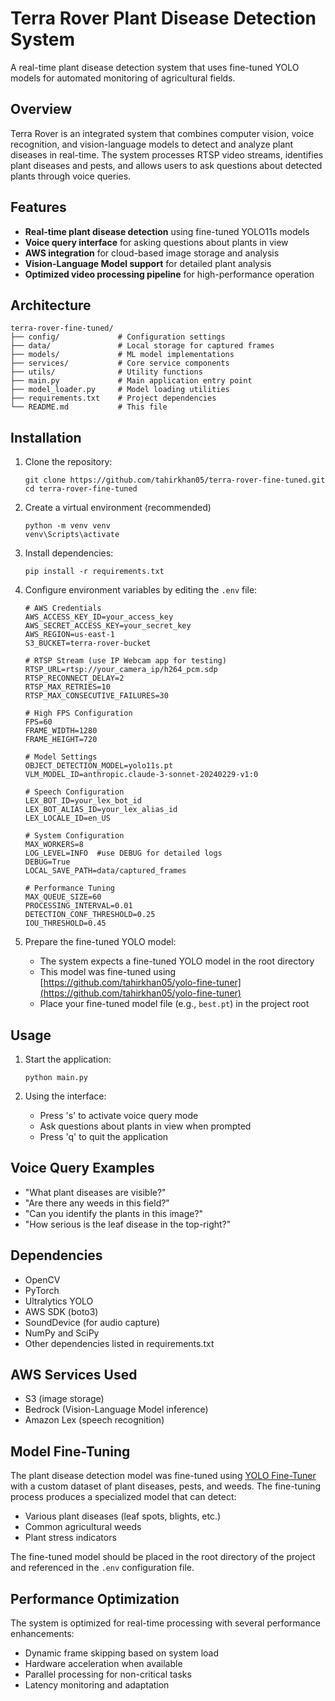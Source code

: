 # Terra Rover Plant Disease Detection System

A real-time plant disease detection system that uses fine-tuned YOLO models for automated monitoring of agricultural fields.

## Overview

Terra Rover is an integrated system that combines computer vision, voice recognition, and vision-language models to detect and analyze plant diseases in real-time. The system processes RTSP video streams, identifies plant diseases and pests, and allows users to ask questions about detected plants through voice queries.

## Features

- **Real-time plant disease detection** using fine-tuned YOLO11s models
- **Voice query interface** for asking questions about plants in view
- **AWS integration** for cloud-based image storage and analysis
- **Vision-Language Model support** for detailed plant analysis
- **Optimized video processing pipeline** for high-performance operation

## Architecture

```
terra-rover-fine-tuned/
├── config/             # Configuration settings
├── data/               # Local storage for captured frames
├── models/             # ML model implementations
├── services/           # Core service components
├── utils/              # Utility functions
├── main.py             # Main application entry point
├── model_loader.py     # Model loading utilities
├── requirements.txt    # Project dependencies
└── README.md           # This file
```

## Installation

1. Clone the repository:
   ```
   git clone https://github.com/tahirkhan05/terra-rover-fine-tuned.git
   cd terra-rover-fine-tuned
   ```

2. Create a virtual environment (recommended)
   ```
   python -m venv venv
   venv\Scripts\activate
   ```

3. Install dependencies:
   ```
   pip install -r requirements.txt
   ```

4. Configure environment variables by editing the `.env` file:
   ```
   # AWS Credentials
   AWS_ACCESS_KEY_ID=your_access_key
   AWS_SECRET_ACCESS_KEY=your_secret_key
   AWS_REGION=us-east-1
   S3_BUCKET=terra-rover-bucket 

   # RTSP Stream (use IP Webcam app for testing)
   RTSP_URL=rtsp://your_camera_ip/h264_pcm.sdp
   RTSP_RECONNECT_DELAY=2
   RTSP_MAX_RETRIES=10
   RTSP_MAX_CONSECUTIVE_FAILURES=30

   # High FPS Configuration
   FPS=60
   FRAME_WIDTH=1280
   FRAME_HEIGHT=720

   # Model Settings
   OBJECT_DETECTION_MODEL=yolo11s.pt
   VLM_MODEL_ID=anthropic.claude-3-sonnet-20240229-v1:0

   # Speech Configuration
   LEX_BOT_ID=your_lex_bot_id
   LEX_BOT_ALIAS_ID=your_lex_alias_id
   LEX_LOCALE_ID=en_US

   # System Configuration
   MAX_WORKERS=8
   LOG_LEVEL=INFO  #use DEBUG for detailed logs
   DEBUG=True
   LOCAL_SAVE_PATH=data/captured_frames

   # Performance Tuning
   MAX_QUEUE_SIZE=60
   PROCESSING_INTERVAL=0.01
   DETECTION_CONF_THRESHOLD=0.25
   IOU_THRESHOLD=0.45
   ```

5. Prepare the fine-tuned YOLO model:
   - The system expects a fine-tuned YOLO model in the root directory
   - This model was fine-tuned using [https://github.com/tahirkhan05/yolo-fine-tuner](https://github.com/tahirkhan05/yolo-fine-tuner)
   - Place your fine-tuned model file (e.g., `best.pt`) in the project root

## Usage

1. Start the application:
   ```
   python main.py
   ```

2. Using the interface:
   - Press 's' to activate voice query mode
   - Ask questions about plants in view when prompted
   - Press 'q' to quit the application

## Voice Query Examples

- "What plant diseases are visible?"
- "Are there any weeds in this field?"
- "Can you identify the plants in this image?"
- "How serious is the leaf disease in the top-right?"

## Dependencies

- OpenCV
- PyTorch
- Ultralytics YOLO
- AWS SDK (boto3)
- SoundDevice (for audio capture)
- NumPy and SciPy
- Other dependencies listed in requirements.txt

## AWS Services Used

- S3 (image storage)
- Bedrock (Vision-Language Model inference)
- Amazon Lex (speech recognition)

## Model Fine-Tuning

The plant disease detection model was fine-tuned using [YOLO Fine-Tuner](https://github.com/tahirkhan05/yolo-fine-tuner) with a custom dataset of plant diseases, pests, and weeds. The fine-tuning process produces a specialized model that can detect:

- Various plant diseases (leaf spots, blights, etc.)
- Common agricultural weeds
- Plant stress indicators

The fine-tuned model should be placed in the root directory of the project and referenced in the `.env` configuration file.

## Performance Optimization

The system is optimized for real-time processing with several performance enhancements:
- Dynamic frame skipping based on system load
- Hardware acceleration when available
- Parallel processing for non-critical tasks
- Latency monitoring and adaptation
